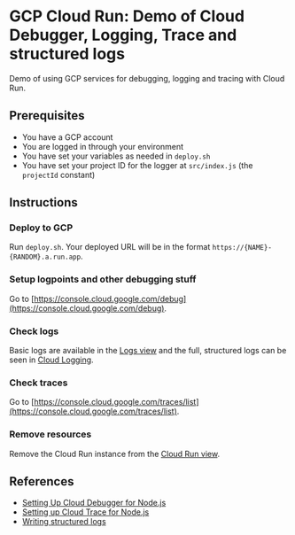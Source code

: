 # GCP Cloud Run: Demo of Cloud Debugger, Logging, Trace and structured logs

Demo of using GCP services for debugging, logging and tracing with Cloud Run.

## Prerequisites

- You have a GCP account
- You are logged in through your environment
- You have set your variables as needed in `deploy.sh`
- You have set your project ID for the logger at `src/index.js` (the `projectId` constant)

## Instructions

### Deploy to GCP

Run `deploy.sh`. Your deployed URL will be in the format `https://{NAME}-{RANDOM}.a.run.app`.

### Setup logpoints and other debugging stuff

Go to [https://console.cloud.google.com/debug](https://console.cloud.google.com/debug).

### Check logs

Basic logs are available in the [Logs view](https://console.cloud.google.com/logs/query) and the full, structured logs can be seen in [Cloud Logging](https://console.cloud.google.com/logs/query).

### Check traces

Go to [https://console.cloud.google.com/traces/list](https://console.cloud.google.com/traces/list).

### Remove resources

Remove the Cloud Run instance from the [Cloud Run view](https://console.cloud.google.com/run).

## References

- [Setting Up Cloud Debugger for Node.js](https://cloud.google.com/debugger/docs/setup/nodejs)
- [Setting up Cloud Trace for Node.js](https://cloud.google.com/trace/docs/setup/nodejs)
- [Writing structured logs](https://cloud.google.com/run/docs/logging#writing_structured_logs)
